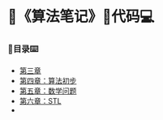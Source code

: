 # :man:《算法笔记》:book:代码:computer:



### :bug:目录:keyboard:

* [第三章](第三章)
* [第四章：算法初步](第四章)
* [第五章：数学问题](第五章)
* [第六章：STL](第六章)
* 